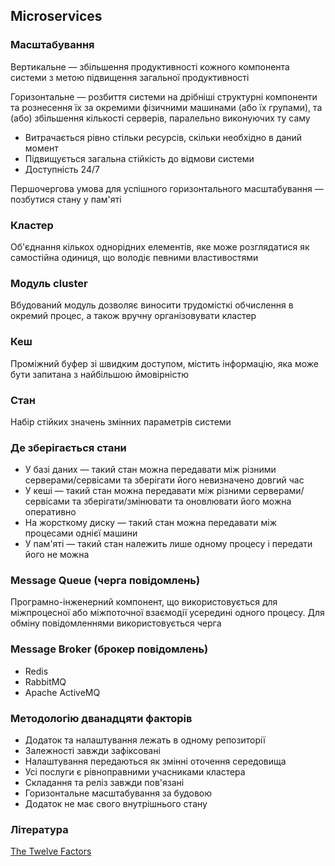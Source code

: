 ## Microservices

### Масштабування

Вертикальне — збільшення продуктивності кожного компонента системи з метою підвищення загальної продуктивності

Горизонтальне — розбиття системи на дрібніші структурні компоненти та рознесення їх за окремими фізичними машинами (або їх групами), та (або) збільшення кількості серверів, паралельно виконуючих ту саму

-   Витрачається рівно стільки ресурсів, скільки необхідно в даний момент
-   Підвищується загальна стійкість до відмови системи
-   Доступність 24/7

Першочергова умова для успішного горизонтального масштабування — позбутися стану у пам'яті

### Кластер

Об'єднання кількох однорідних елементів, яке може розглядатися як самостійна одиниця, що володіє певними властивостями

### Модуль cluster

Вбудований модуль дозволяє виносити трудомісткі обчислення в окремий процес, а також вручну організовувати кластер

### Кеш

Проміжний буфер зі швидким доступом, містить інформацію, яка може бути запитана з найбільшою ймовірністю

### Стан

Набір стійких значень змінних параметрів системи

### Де зберігається стани

-   У базі даних — такий стан можна передавати між різними серверами/сервісами та зберігати його невизначено довгий час
-   У кеші — такий стан можна передавати між різними серверами/сервісами та зберігати/змінювати та оновлювати його можна оперативно
-   На жорсткому диску — такий стан можна передавати між процесами однієї машини
-   У пам'яті — такий стан належить лише одному процесу і передати його не можна

### Message Queue (черга повідомлень)

Програмно-інженерний компонент, що використовується для міжпроцесної або міжпоточної взаємодії усередині одного процесу. Для обміну повідомленнями використовується черга

### Message Broker (брокер повідомлень)

-   Redis
-   RabbitMQ
-   Apache ActiveMQ

### Методологію дванадцяти факторів

-   Додаток та налаштування лежать в одному репозиторії
-   Залежності завжди зафіксовані
-   Налаштування передаються як змінні оточення середовища
-   Усі послуги є рівноправними учасниками кластера
-   Складання та реліз завжди пов'язані
-   Горизонтальне масштабування за будовою
-   Додаток не має свого внутрішнього стану

### Література

<a href="https://12factor.net/">The Twelve Factors</a>
